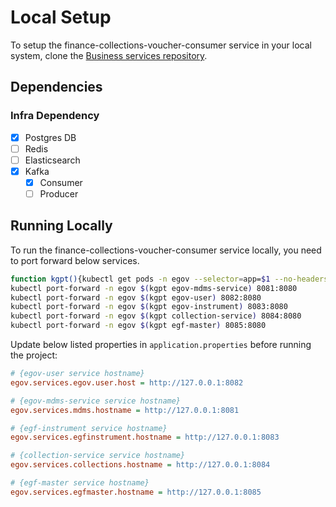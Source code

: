 # Local Setup

To setup the finance-collections-voucher-consumer service in your local system, clone the [Business services repository](https://github.com/egovernments/business-services).

## Dependencies


### Infra Dependency

- [X] Postgres DB
- [ ] Redis
- [ ] Elasticsearch
- [X] Kafka
  - [X] Consumer
  - [ ] Producer

## Running Locally

To run the finance-collections-voucher-consumer service locally, you need to port forward below services.

```bash
function kgpt(){kubectl get pods -n egov --selector=app=$1 --no-headers=true | head -n1 | awk '{print $1}'}
kubectl port-forward -n egov $(kgpt egov-mdms-service) 8081:8080
kubectl port-forward -n egov $(kgpt egov-user) 8082:8080
kubectl port-forward -n egov $(kgpt egov-instrument) 8083:8080
kubectl port-forward -n egov $(kgpt collection-service) 8084:8080
kubectl port-forward -n egov $(kgpt egf-master) 8085:8080
``` 

Update below listed properties in `application.properties` before running the project:

```ini
# {egov-user service hostname}
egov.services.egov.user.host = http://127.0.0.1:8082

# {egov-mdms-service service hostname}
egov.services.mdms.hostname = http://127.0.0.1:8081

# {egf-instrument service hostname}
egov.services.egfinstrument.hostname = http://127.0.0.1:8083

# {collection-service service hostname}
egov.services.collections.hostname = http://127.0.0.1:8084

# {egf-master service hostname}
egov.services.egfmaster.hostname = http://127.0.0.1:8085
```
